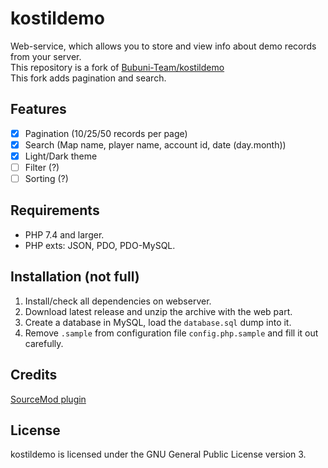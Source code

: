 # kostildemo
Web-service, which allows you to store and view info about demo records from your server. \
This repository is a fork of [Bubuni-Team/kostildemo](https://github.com/Bubuni-Team/kostildemo) \
This fork adds pagination and search.

## Features
 - [x] Pagination (10/25/50 records per page)
 - [x] Search (Map name, player name, account id, date (day.month))
 - [x] Light/Dark theme
 - [ ] Filter (?)
 - [ ] Sorting (?)

## Requirements
 - PHP 7.4 and larger.
 - PHP exts: JSON, PDO, PDO-MySQL.
 
## Installation (not full)
1. Install/check all dependencies on webserver.
1. Download latest release and unzip the archive with the web part.
1. Create a database in MySQL, load the `database.sql` dump into it.
1. Remove `.sample` from configuration file `config.php.sample` and fill it out carefully.

## Credits
[SourceMod plugin](https://github.com/Bubuni-Team/sm-kostildemo)

## License
kostildemo is licensed under the GNU General Public License version 3.